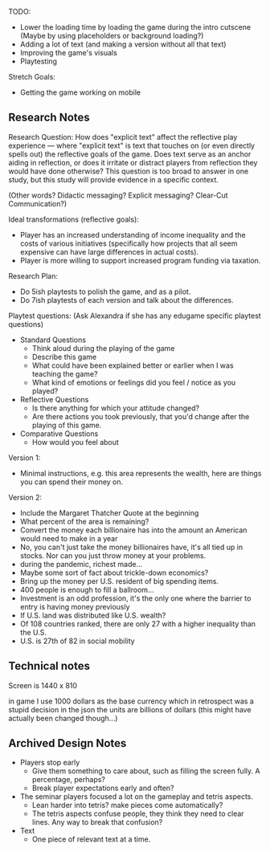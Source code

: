 TODO:

 - Lower the loading time by loading the game during the intro cutscene (Maybe by using placeholders or background loading?)
 - Adding a lot of text (and making a version without all that text)
 - Improving the game's visuals
 - Playtesting

Stretch Goals:

 - Getting the game working on mobile

Research Notes
--------------

Research Question: How does "explicit text" affect the reflective play experience — where "explicit text" is text that touches on (or even directly spells out) the reflective goals of the game. Does text serve as an anchor aiding in reflection, or does it irritate or distract players from reflection they would have done otherwise? This question is too broad to answer in one study, but this study will provide evidence in a specific context.

(Other words? Didactic messaging? Explicit messaging? Clear-Cut Communication?)

Ideal transformations (reflective goals):

 - Player has an increased understanding of income inequality and the costs of various initiatives (specifically how projects that all seem expensive can have large differences in actual costs).
 - Player is more willing to support increased program funding via taxation.

Research Plan:

 - Do 5ish playtests to polish the game, and as a pilot.
 - Do 7ish playtests of each version and talk about the differences.

Playtest questions: (Ask Alexandra if she has any edugame specific playtest questions)

 - Standard Questions
   - Think aloud during the playing of the game
   - Describe this game
   - What could have been explained better or earlier when I was teaching the game?
   - What kind of emotions or feelings did you feel / notice as you played?
 - Reflective Questions
   - Is there anything for which your attitude changed?
   - Are there actions you took previously, that you'd change after the playing of this game.
 - Comparative Questions
   - How would you feel about <modified version of this game>

Version 1:

 - Minimal instructions, e.g. this area represents the wealth, here are things you can spend their money on. 

Version 2:

 - Include the Margaret Thatcher Quote at the beginning
 - What percent of the area is remaining?
 - Convert the money each billionaire has into the amount an American would need to make in a year
 - No, you can't just take the money billionaires have, it's all tied up in stocks. Nor can you just throw money at your problems.
 - during the pandemic, richest made...
 - Maybe some sort of fact about trickle-down economics?
 - Bring up the money per U.S. resident of big spending items.
 - 400 people is enough to fill a ballroom...
 - Investment is an odd profession, it's the only one where the barrier to entry is having money previously
 - If U.S. land was distributed like U.S. wealth?
 - Of 108 countries ranked, there are only 27 with a higher inequality than the U.S.
 - U.S. is 27th of 82 in social mobility


Technical notes
---------------

Screen is 1440 x 810

in game I use 1000 dollars as the base currency which in retrospect was a stupid decision
in the json the units are billions of dollars (this might have actually been changed though...)

Archived Design Notes
---------------------

 - Players stop early
   - Give them something to care about, such as filling the screen fully. A percentage, perhaps?
   - Break player expectations early and often?
 - The seminar players focused a lot on the gameplay and tetris aspects.
   - Lean harder into tetris? make pieces come automatically?
   - The tetris aspects confuse people, they think they need to clear lines. Any way to break that confusion?
 - Text
   - One piece of relevant text at a time.
